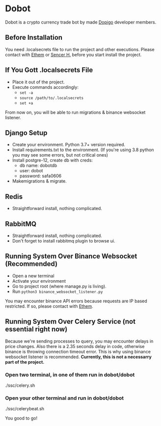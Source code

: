 # Dobot
Dobot is a crypto currency trade bot by made [Dopigo](https://github.com/Dopigo) 
developer members.

## Before Installation
You need .localsecrets file to run the project and other executions. Please contact
with [Ethem](https://github.com/ethemguner) or [Sencer H.](https://github.com/RecNes)
before you start install the project.

## If You Gott .localsecrets File
* Place it out of the project.
* Execute commands accordingly:
  * `set -a`
  * `source /path/to/.localsecrets`
  * `set +a`

From now on, you will be able to run migrations & binance websocket listener.

## Django Setup
* Create your environment. Python 3.7+ version required.
* Install requirements.txt to the environment. (If you're using 3.8 python you 
may see some errors, but not critical ones)
* Install postgre-12, create db with creds:
  * db name: dobotdb
  * user: dobot
  * password: safa0606
* Makemigrations & migrate.

## Redis
* Straightforward install, nothing complicated.

## RabbitMQ
* Straightforward install, nothing complicated.
* Don't forget to install rabbitmq plugin to browse ui.

## Running System Over Binance Websocket (Recommended)
* Open a new terminal
* Activate your environment
* Go to project root (where manage.py is living).
* Run ```python3 binance_websocket_listener.py```

You may encounter binance API errors because requests are IP based restricted. If so,
please contact with [Ethem](https://github.com/ethemguner).

## Running System Over Celery Service (not essential right now)
Because we're sending processes to query, you may encounter delays in price
changes. Also there is a 2.35 seconds delay in code, otherwise binance is
throwing connection timeout error. This is why using binance websocket listener
is recommended. **Currently, this is not a necessarry part of the project.**

### Open two terminal, in one of them run in dobot/dobot

./ssc/celery.sh

### Open your other terminal and run in dobot/dobot

./ssc/celerybeat.sh


You good to go!



